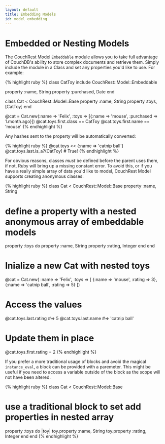 ```yaml
---
layout: default
title: Embedding Models
id: model_embedding
---
```


# Embedded or Nesting Models

The CouchRest Model `Embeddable` module allows you to take full advantage of CouchDB's ability to store complex
documents and retrieve them. Simply include the module in a Class and set any properties you'd like to use.
For example:

{% highlight ruby %}
class CatToy
  include CouchRest::Model::Embeddable

  property :name, String
  property :purchased, Date
end

class Cat < CouchRest::Model::Base
  property :name, String
  property :toys, [CatToy]
end

@cat = Cat.new(:name => 'Felix', :toys => [{:name => 'mouse', :purchased => 1.month.ago}])
@cat.toys.first.class == CatToy
@cat.toys.first.name == 'mouse'
{% endhighlight %}

Any hashes sent to the property will be automatically converted:

{% highlight ruby %}
@cat.toys << {:name => 'catnip ball'}
@cat.toys.last.is_a?(CatToy) # True!
{% endhighlight %}

For obvious reasons, classes *must* be defined before the parent uses them, if not,
Ruby will bring up a missing constant error. To avoid this, or if you have a really simple array of data
you'd like to model, CouchRest Model supports creating anonymous classes:

{% highlight ruby %}
class Cat < CouchRest::Model::Base
  property :name, String

  # define a property with a nested anonymous array of embeddable models
  property :toys do
    property :name, String
    property :rating, Integer
  end
end

# Inialize a new Cat with nested toys
@cat = Cat.new(
  :name => 'Felix', 
  :toys => [
    {:name => 'mouse', :rating => 3},
    {:name => 'catnip ball', :rating => 5}
  ])

# Access the values
@cat.toys.last.rating   #=> 5
@cat.toys.last.name     #=> 'catnip ball'

# Update them in place
@cat.toys.first.rating = 2
{% endhighlight %}

If you prefer a more traditional usage of blocks and avoid the magical `instance_eval`, a block can be provided with a paremeter. This might be useful if you need to access a variable outside of the block as the scope will not have been altered.

{% highlight ruby %}
class Cat < CouchRest::Model::Base
  # use a traditional block to set add properties in nested array
  property :toys do |toy|
    toy.property :name, String
    toy.property :rating, Integer
  end
end
{% endhighlight %}

